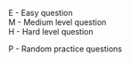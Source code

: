 E - Easy question  
M - Medium level question  
H - Hard level question  
  
P - Random practice questions  